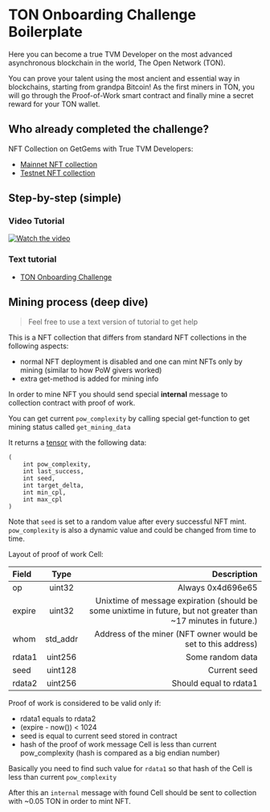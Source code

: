 # TON Onboarding Challenge Boilerplate

Here you can become a true TVM Developer on the most advanced asynchronous blockchain in the world, The Open Network (TON). 

You can prove your talent using the most ancient and essential way in blockchains, starting from grandpa Bitcoin! As the first miners in TON, you will go through the Proof-of-Work smart contract and finally mine a secret reward for your TON wallet.

## Who already completed the challenge?

NFT Collection on GetGems with True TVM Developers:

- [Mainnet NFT collection](https://getgems.io/collection/EQDk8N7xM5D669LC2YACrseBJtDyFqwtSPCNhRWXU7kjEptX)
- [Testnet NFT collection](https://testnet.getgems.io/collection/EQDk8N7xM5D669LC2YACrseBJtDyFqwtSPCNhRWXU7kjEptX)

## Step-by-step (simple)    

### Video Tutorial

[![Watch the video](https://img.youtube.com/vi/wEEQLwQy30Q/0.jpg)](https://youtu.be/wEEQLwQy30Q)

### Text tutorial

* [TON Onboarding Challenge](https://ton.org/docs/develop/onboarding-challenge)



## Mining process (deep dive)

> Feel free to use a text version of tutorial to get help 

This is a NFT collection that differs from standard NFT collections in the following aspects:

- normal NFT deployment is disabled and one can mint NFTs only by mining (similar to how PoW givers worked)
- extra get-method is added for mining info

In order to mine NFT you should send special **internal** message to collection contract with proof of work.

You can get current `pow_complexity` by calling special get-function to get mining status called `get_mining_data`

It returns a [tensor](https://ton.org/docs/develop/func/types#tensor-types) with the following data: 

```
( 
	int pow_complexity,
	int last_success,
	int seed,
	int target_delta,
	int min_cpl,
	int max_cpl
)
```

Note that `seed` is set to a random value after every successful NFT mint.
`pow_complexity` is also a dynamic value and could be changed from time to time.

Layout of proof of work Cell:

| Field      | Type | Description     |
| :---        |    :----:   |          ---: |
| op      | uint32       | Always 0x4d696e65    |
| expire   | uint32        | Unixtime of message expiration (should be some unixtime in future, but not greater than ~17 minutes in future.)     |
| whom   | std_addr        | Address of the miner (NFT owner would be set to this address)      |
| rdata1   | uint256        | Some random data      |
| seed | uint128 | Current seed |
| rdata2 | uint256 | Should equal to rdata1 |

Proof of work is considered to be valid only if: 

- rdata1 equals to rdata2
- (expire - now()) < 1024
- seed is equal to current seed stored in contract
- hash of the proof of work message Cell is less than current pow_complexity (hash is compared as a big endian number)

Basically you need to find such value for `rdata1` so that hash of the Cell is less than current `pow_complexity`

After this an `internal` message with found Cell should be sent to collection with ~0.05 TON in order to mint NFT.
